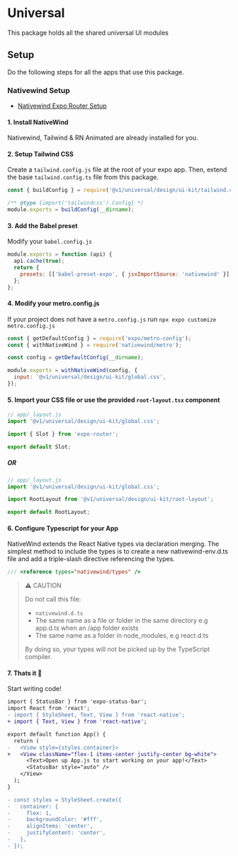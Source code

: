# Universal

This package holds all the shared universal UI modules

## Setup

Do the following steps for all the apps that use this package.

### Nativewind Setup

- [Nativewind Expo Router Setup](https://www.nativewind.dev/v4/getting-started/expo-router)

#### 1. Install NativeWind

Nativewind, Tailwind & RN Animated are already installed for you.

#### 2. Setup Tailwind CSS

Create a `tailwind.config.js` file at the root of your expo app. Then, extend the base `tailwind.config.ts` file from this package.

```js
const { buildConfig } = require('@v1/universal/design/ui-kit/tailwind.config');

/** @type {import('tailwindcss').Config} */
module.exports = buildConfig(__dirname);
```

#### 3. Add the Babel preset

Modify your `babel.config.js`

```js
module.exports = function (api) {
  api.cache(true);
  return {
    presets: [['babel-preset-expo', { jsxImportSource: 'nativewind' }], 'nativewind/babel'],
  };
};
```

#### 4. Modify your metro.config.js

If your project does not have a `metro.config.js` run `npx expo customize metro.config.js`

```js
const { getDefaultConfig } = require('expo/metro-config');
const { withNativeWind } = require('nativewind/metro');

const config = getDefaultConfig(__dirname);

module.exports = withNativeWind(config, {
  input: '@v1/universal/design/ui-kit/global.css',
});
```

#### 5. Import your CSS file or use the provided `root-layout.tsx` component

```js
// app/_layout.js
import '@v1/universal/design/ui-kit/global.css';

import { Slot } from 'expo-router';

export default Slot;
```

##### OR

```js
// app/_layout.js
import '@v1/universal/design/ui-kit/global.css';

import RootLayout from '@v1/universal/design/ui-kit/root-layout';

export default RootLayout;
```

#### 6. Configure Typescript for your App

NativeWind extends the React Native types via declaration merging. The simplest method to include the types is to create a new nativewind-env.d.ts file and add a triple-slash directive referencing the types.

```ts
/// <reference types="nativewind/types" />
```

> ⚠️ CAUTION
>
> Do not call this file:
>
> - `nativewind.d.ts`
> - The same name as a file or folder in the same directory e.g app.d.ts when an /app folder exists
> - The same name as a folder in node_modules, e.g react.d.ts
>
> By doing so, your types will not be picked up by the TypeScript compiler.

#### 7. Thats it 🎉

Start writing code!

```diff
import { StatusBar } from 'expo-status-bar';
import React from 'react';
- import { StyleSheet, Text, View } from 'react-native';
+ import { Text, View } from 'react-native';

export default function App() {
  return (
-   <View style={styles.container}>
+   <View className="flex-1 items-center justify-center bg-white">
      <Text>Open up App.js to start working on your app!</Text>
      <StatusBar style="auto" />
    </View>
  );
}

- const styles = StyleSheet.create({
-   container: {
-     flex: 1,
-     backgroundColor: '#fff',
-     alignItems: 'center',
-     justifyContent: 'center',
-   },
- });
```
